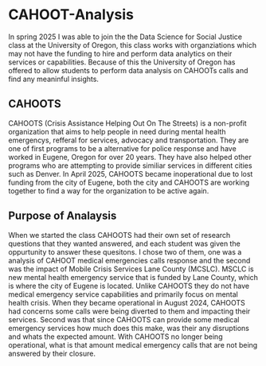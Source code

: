 # CAHOOT-Analysis
In spring 2025 I was able to join the the Data Science for Social Justice class at the University of Oregon, this class works with organziations which may not have the funding to hire and perform data analytics on their services or capabilities. Because of this the University of Oregon has offered to allow students to perform data analysis on CAHOOTs calls and find any meaninful insights. 

## CAHOOTS
CAHOOTS (Crisis Assistance Helping Out On The Streets) is a non-profit organization that aims to help people in need during mental health emergencys, refferal for services, advocacy and transportation. They are one of first programs to be a alternative for police response and have worked in Eugene, Oregon for over 20 years. They have also helped other programs who are attempting to provide similiar services in different cities such as Denver. In April 2025, CAHOOTS became inoperational due to lost funding from the city of Eugene, both the city and CAHOOTS are working together to find a way for the organization to be active again.

## Purpose of Analaysis
When we started the class CAHOOTS had their own set of research questions that they wanted answered, and each student was given the oppurtunity to answer these quesitons. I chose two of them, one was a analysis of CAHOOT medical emergencies calls response and the second was the impact of Mobile Crisis Services Lane County (MCSLC). MSCLC is new mental health emergency service that is funded by Lane County, which is where the city of Eugene is located. Unlike CAHOOTS they do not have medical emergency service capabilities and primarily focus on mental health crisis. When they became operational in August 2024, CAHOOTS had concerns some calls were being diverted to them and impacting their services. Second was that since CAHOOTS can provide some medical emergency services how much does this make, was their any disruptions and whats the expected amount. With CAHOOTS no longer being operational, what is that amount medical emergency calls that are not being answered by their closure. 
